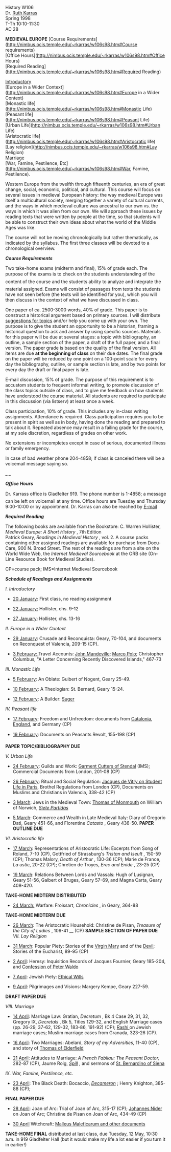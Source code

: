 History W106  
Dr. [Ruth Karras](http://nimbus.ocis.temple.edu/~rkarras)  
Spring 1998  
T-Th 10:10-11:30  
AC 28

  **MEDIEVAL EUROPE** [Course
Requirements](http://nimbus.ocis.temple.edu/~rkarras/w106s98.htm#Course
requirements)  
[Office Hours](http://nimbus.ocis.temple.edu/~rkarras/w106s98.htm#Office
Hours)  
[Required Reading](http://nimbus.ocis.temple.edu/~rkarras/w106s98.htm#Required
Reading)  


[Introductory](http://nimbus.ocis.temple.edu/~rkarras/w106s98.htm#Introductory)  
[Europe in a Wider
Context](http://nimbus.ocis.temple.edu/~rkarras/w106s98.htm#Europe in a Wider
Context)  
[Monastic life](http://nimbus.ocis.temple.edu/~rkarras/w106s98.htm#Monastic
Life)  
[Peasant life](http://nimbus.ocis.temple.edu/~rkarras/w106s98.htm#Peasant
Life)  
[Urban Life](http://nimbus.ocis.temple.edu/~rkarras/w106s98.htm#Urban Life)  
[Aristocratic
life](http://nimbus.ocis.temple.edu/~rkarras/w106s98.htm#Aristocratic life)  
[Lay religion](http://nimbus.ocis.temple.edu/~rkarras/w106s98.htm#Lay
Religion)  
[Marriage](http://nimbus.ocis.temple.edu/~rkarras/w106s98.htm#Marriage)  
[War, Famine, Pestilence,
Etc](http://nimbus.ocis.temple.edu/~rkarras/w106s98.htm#War, Famine,
Pestilence).

Western Europe from the twelfth through fifteenth centuries, an era of great
change, social, economic, political, and cultural. This course will focus on
several issues in medieval European history: the way medieval Europe was
itself a multicultural society, merging together a variety of cultural
currents, and the ways in which medieval culture was ancestral to our own vs.
the ways in which it was alien from our own. We will approach these issues by
reading texts that were written by people at the time, so that students will
be able to construct their own ideas about what the world of the Middle Ages
was like.

The course will not be moving chronologically but rather thematically, as
indicated by the syllabus. The first three classes will be devoted to a
chronological overview.

**_Course Requirements_**

Two take-home exams (midterm and final), 15% of grade each. The purpose of the
exams is to check on the students understanding of the content of the course
and the students ability to analyze and integrate the material assigned.
Exams will consist of passages from texts the students have not seen before
(the texts will be identified for you), which you will then discuss in the
context of what we have discussed in class.

One paper of ca. 2500-3000 words, 40% of grade. This paper is to construct a
historical argument based on primary sources. I will distribute [suggestions
for topics](http://nimbus.ocis.temple.edu/~rkarras/Topics.htm) and/or help you
come up with your own. The purpose is to give the student an opportunity to be
a historian, framing a historical question to ask and answer by using specific
sources. Materials for this paper will be due at several stages: a topic with
bibliography, an outline, a sample section of the paper, a draft of the full
paper, and a final version. The paper grade is based on the quality of the
final version. All items are due **at the beginning of class** on their due
dates. The final grade on the paper will be reduced by one point on a
100-point scale for every day the bibliography, outline, or sample section is
late, and by two points for every day the draft or final paper is late.

E-mail discussion, 15% of grade. The purpose of this requirement is to
accustom students to frequent informal writing, to promote discussion of the
class topics outside of class, and to give me feedback on how students have
understood the course material. All students are required to participate in
this discussion (via listserv) at least once a week.

Class participation, 10% of grade. This includes any in-class writing
assignments. Attendance is required. Class participation requires you to be
present in spirit as well as in body, having done the reading and prepared to
talk about it. Repeated absence may result in a failing grade for the course,
at my sole discretion, regardless of grades on other work.

No extensions or incompletes except in case of serious, documented illness or
family emergency.

In case of bad weather phone 204-4858; if class is canceled there will be a
voicemail message saying so.

**_ _**

**_Office Hours_**

Dr. Karrass office is Gladfelter 919. The phone number is 1-4858; a message
can be left on voicemail at any time. Office hours are Tuesday and Thursday
9:00-10:00 or by appointment. Dr. Karras can also be reached by
[E-mail](mailto:rkarras@nimbus.ocis.temple.edu)



**_Required Reading_**

The following books are available from the Bookstore: C. Warren Hollister,
_Medieval Europe: A Short History_ , 7th Edition  
Patrick Geary, _Readings in Medieval History_ , vol. 2. A course packs
containing other assigned readings are available for purchase from Docu-Care,
900 N. Broad Street. The rest of the readings are from a site on the World
Wide Web, the _Internet Medieval Sourcebook_ at the ORB site (On-Line Resource
Book for Medieval Studies).

CP=course pack; IMS=Internet Medieval Sourcebook

**_Schedule of Readings and Assignments_**

    
_I.  Introductory_  


  * [20 January](http://nimbus.ocis.temple.edu/~rkarras/M12098.htm):    First class, no reading assignment

  * [22 January:](http://nimbus.ocis.temple.edu/~rkarras/M12298.htm)     Hollister, chs. 9-12

  * [27 January](http://nimbus.ocis.temple.edu/~rkarras/m12798.htm):     Hollister, chs. 13-16

    
_II.  Europe in a Wider Context_  


  * [29 January](http://nimbus.ocis.temple.edu/~rkarras/m21997.htm):    Crusade and Reconquista: Geary, 70-104, and documents on Reconquest of Valencia, 209-15 (CP).

  * [3 February: ](http://nimbus.ocis.temple.edu/~rkarras/M2398.htm)   Travel Accounts: [John Mandeville](http://www.fordham.edu/halsall/source/mandeville.html); [Marco Polo](http://www.fordham.edu/halsall/source/polo-kinsay.html); Christopher Columbus, "A Letter Concerning Recently Discovered Islands," 467-73
  
_III.  Monastic Life_

  * [5 February](http://nimbus.ocis.temple.edu/~rkarras/m12997.htm):     An Oblate: Guibert of Nogent, Geary 25-49.

  * [10 February](http://nimbus.ocis.temple.edu/~rkarras/m22497.htm):    A Theologian: St. Bernard, Geary 15-24.

  * [12 February](http://nimbus.ocis.temple.edu/~rkarras/m21298.htm):     A Builder: [Suger](http://www.fordham.edu/halsall/source/sugar.html)

_IV.  Peasant life_

  * [17 February](http://nimbus.ocis.temple.edu/~rkarras/m4297.htm):     Freedom and Unfreedom: documents from [Catalonia](http://kuhttp.cc.ukans.edu/kansas/aarhms/vic.htm), [England](http://www.fordham.edu/halsall/source/manumission.html), and Germany (CP)

  * [19 February](http://nimbus.ocis.temple.edu/~rkarras/m21998.htm):     Documents on Peasants Revolt, 155-198 (CP)

**PAPER TOPIC/BIBLIOGRAPHY DUE**

_V.  Urban Life_

  * [24 February](http://nimbus.ocis.temple.edu/~rkarras/m22498.htm):     Guilds and Work: [Garment Cutters of Stendal](http://www.fordham.edu/halsall/source/stendal-guild1231.html) (IMS); Commercial Documents from London, 201-08 (CP)

  * [26 February](http://nimbus.ocis.temple.edu/~rkarras/m22698.htm):      Ritual and Social Regulation: [Jacques de Vitry on Student Life in Paris](http://www.fordham.edu/halsall/source/vitry1.html), Brothel Regulations from London (CP), Documents on Muslims and Christians in Valencia, 338-42 (CP)


  * [3 March](http://nimbus.ocis.temple.edu/~rkarras/m31797.htm):     Jews in the Medieval Town: [Thomas of Monmouth](http://www.fordham.edu/halsall/source/1173williamnorwich.html) on William of Norwich, _[Siete Partidas](http://www.fordham.edu/halsall/source/jews-sietepart.html)_


  * [5 March](http://nimbus.ocis.temple.edu/~rkarras/m3598.htm):     Commerce and Wealth in Late Medieval Italy: Diary of Gregorio Dati, Geary 451-66, and Florentine _Catasto_ , Geary 436-50.
  **PAPER OUTLINE DUE**

_VI.  Aristocratic life_

  * [17 March](http://nimbus.ocis.temple.edu/~rkarras/m31798.htm):     Representations of Aristocratic Life: Excerpts from Song of Roland, 7-10 (CP), Gottfried of Strassburg's _Tristan and Iseult_ , 150-59 (CP); Thomas Malory, _Death of Arthur_ , 130-36 (CP); Marie de France, _La ustic_, 20-22 (CP); Chretien de Troyes, _Erec and Enide_ , 23-25 (CP)

  * [19 March](http://nimbus.ocis.temple.edu/~rkarras/m31998.htm):     Relations Between Lords and Vassals: Hugh of Lusignan, Geary 51-56, Galbert of Bruges, Geary 57-69, and Magna Carta, Geary 408-420.

**TAKE-HOME MIDTERM DISTRIBUTED**  


  * [24 March:](http://nimbus.ocis.temple.edu/~rkarras/Aginfilm.htm)     Warfare: Froissart, _Chronicles_ , in Geary, 364-88

**TAKE-HOME MIDTERM DUE**  
  * [26 March](http://nimbus.ocis.temple.edu/~rkarras/m32698.htm):     The Aristocratic Household: Christine de Pisan, _Treasure of the City of Ladies_ , 109-41 __ (CP)
  **SAMPLE SECTION OF PAPER DUE**  
_VII.  Lay Religion_

  * [31 March](http://nimbus.ocis.temple.edu/~rkarras/m33198.htm):     Popular Piety: Stories of the [Virgin Mary](http://www.fordham.edu/halsall/source/tales-virgin.html) and of the [Devil](http://www.fordham.edu/halsall/source/tales-devil.html); Stories of the Eucharist, 89-95 (CP)

  * [2 April](http://nimbus.ocis.temple.edu/~rkarras/m4298.htm):     Heresy: Inquisition Records of Jacques Fournier, Geary 185-204, and [Confession of Peter Waldo](http://www.fordham.edu/halsall/source/waldo1.html)
  


  * [7 April](http://nimbus.ocis.temple.edu/~rkarras/m4798.htm):     Jewish Piety: [Ethical Wills](http://www.fordham.edu/halsall/source/jewish-wills.html)

  * [9 April](http://nimbus.ocis.temple.edu/~rkarras/m4998.htm):     Pilgrimages and Visions: Margery Kempe, Geary 227-59.

**DRAFT PAPER DUE**

_VIII.  Marriage_

  * [14 April](http://nimbus.ocis.temple.edu/~rkarras/m41498.htm):   Marriage Law: Gratian, _Decretum_ , Bk 4 Case 29, 31, 32, Gregory IX, _Decretals_ , Bk 5, Titles 129-32, and English Marriage cases (pp. 26-29, 37-62, 129-32, 183-86, 191-92) (CP); [Rashi ](http://www.fordham.edu/halsall/source/1105rashi.html)on Jewish marriage cases; Muslim marriage cases from Granada, 323-26 (CP).

  * [16 April](http://nimbus.ocis.temple.edu/~rkarras/m41698.htm):     Two Marriages: Abelard, _Story of my Adversities,_ 11-40 (CP), and story of [Thomas of Elderfield](http://www.fordham.edu/halsall/source/wulftrans.html)


  * [21 April](http://nimbus.ocis.temple.edu/~rkarras/m42198.htm):     Attitudes to Marriage: _A French Fabliau: The Peasant Doctor,_ 282-87 (CP), Jaume Roig, _[Spill](http://gopher.humnet.ucla.edu/santiago/roigsant.html)_ , and sermons of [St. Bernardino of Siena](http://www.fordham.edu/halsall/source/bernardino-2sermons.html)

_IX.  War, Famine, Pestilence, etc._

  * [23 April](http://nimbus.ocis.temple.edu/~rkarras/m42398.htm):     The Black Death: Bocaccio, _[Decameron](http://www.fordham.edu/halsall/source/boccacio2.html)_ ; Henry Knighton, 385-88 (CP);

**FINAL PAPER DUE**  
  * [28 April](http://nimbus.ocis.temple.edu/~rkarras/m42898.htm):     Joan of Arc: Trial of Joan of Arc, 315-17 (CP); [Johannes Nider](http://www.fordham.edu/halsall/source/nider-stjoan1.html) on Joan of Arc; Christine de Pisan on Joan of Arc, 434-49 (CP)


  * [30 April](http://nimbus.ocis.temple.edu/~rkarras/m5597.htm) Witchcraft: [Malleus Maleficarum and other documents](http://www.fordham.edu/halsall/source/witches1.html)
  
**TAKE-HOME FINAL** distributed at last class, due Tuesday, 12 May, 10:30 a.m.
in 919 Gladfelter Hall (but it would make my life a lot easier if you turn it
in earlier!)

